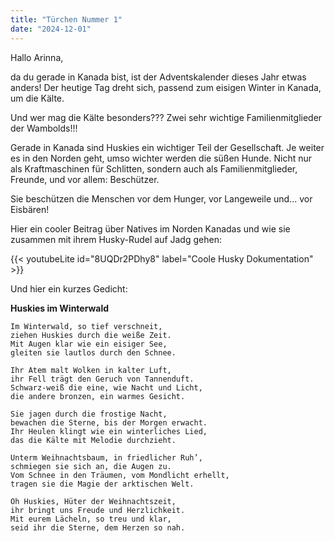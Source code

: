 ```yaml
---
title: "Türchen Nummer 1"
date: "2024-12-01"
---
```

Hallo Arinna,

da du gerade in Kanada bist, ist der Adventskalender dieses Jahr etwas anders!
Der heutige Tag dreht sich, passend zum eisigen Winter in Kanada, um die Kälte.

Und wer mag die Kälte besonders??? 
Zwei sehr wichtige Familienmitglieder der Wambolds!!!

Gerade in Kanada sind Huskies ein wichtiger Teil der Gesellschaft. Je weiter es in den Norden geht, umso wichter werden die süßen Hunde. Nicht nur als Kraftmaschinen für Schlitten, sondern auch als Familienmitglieder, Freunde, und vor allem: Beschützer.

Sie beschützen die Menschen vor dem Hunger, vor Langeweile und... vor Eisbären!

Hier ein cooler Beitrag über Natives im Norden Kanadas und wie sie zusammen mit ihrem Husky-Rudel auf Jadg gehen:

{{< youtubeLite id="8UQDr2PDhy8" label="Coole Husky Dokumentation" >}}

Und hier ein kurzes Gedicht:

**Huskies im Winterwald**
```
Im Winterwald, so tief verschneit,  
ziehen Huskies durch die weiße Zeit.  
Mit Augen klar wie ein eisiger See,  
gleiten sie lautlos durch den Schnee.  

Ihr Atem malt Wolken in kalter Luft,  
ihr Fell trägt den Geruch von Tannenduft.  
Schwarz-weiß die eine, wie Nacht und Licht,  
die andere bronzen, ein warmes Gesicht.  

Sie jagen durch die frostige Nacht,  
bewachen die Sterne, bis der Morgen erwacht.  
Ihr Heulen klingt wie ein winterliches Lied,  
das die Kälte mit Melodie durchzieht.  

Unterm Weihnachtsbaum, in friedlicher Ruh’,  
schmiegen sie sich an, die Augen zu.  
Vom Schnee in den Träumen, vom Mondlicht erhellt,  
tragen sie die Magie der arktischen Welt.  

Oh Huskies, Hüter der Weihnachtszeit,  
ihr bringt uns Freude und Herzlichkeit.  
Mit eurem Lächeln, so treu und klar,  
seid ihr die Sterne, dem Herzen so nah.
```